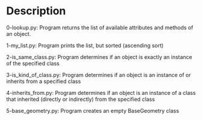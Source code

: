 # Description

0-lookup.py: Program returns the list of available attributes and methods of an object.

1-my_list.py: Program prints the list, but sorted (ascending sort)

2-is_same_class.py: Program determines if an object is exactly an instance of the specified class

3-is_kind_of_class.py: Program determines if an object is an instance of or inherits from a specified class

4-inherits_from.py: Program determines if an object is an instance of a class that inherited (directly or indirectly) from the specified class

5-base_geometry.py: Program creates an empty BaseGeometry class

